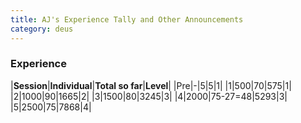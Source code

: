 ```yaml
---
title: AJ's Experience Tally and Other Announcements
category: deus
---
```

### Experience

|__Session__|__Individual__|__Total so far__|__Level__|
|Pre|-|5|5|1|
|1|500|70|575|1|
|2|1000|90|1665|2|
|3|1500|80|3245|3|
|4|2000|75-27=48|5293|3|
|5|2500|75|7868|4|
